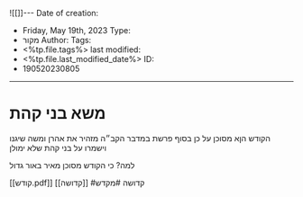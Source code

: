 ![[]]---
Date of creation:
- Friday, May 19th, 2023
Type:
- מקור
Author:
Tags:
- <%tp.file.tags%>
last modified:
- <%tp.file.last_modified_date%>
ID:
- 190520230805
---
# משא בני קהת

הקודש הןא מסוכן
על כן בסוף פרשת במדבר הקב״ה מזהיר את אהרן ומשה שיגנו וישמרו על בני קהת שלא ימולן

למה? כי הקודש מסוכן
מאיר באור גדול

[[קודש.pdf]]
[[קדושה]]
#קדושה #מקדש 
